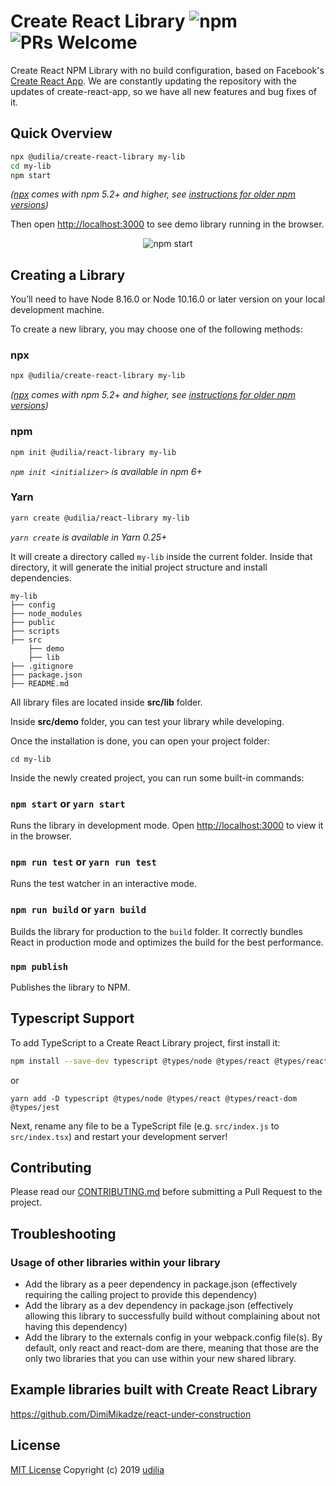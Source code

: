 # Create React Library ![npm](https://img.shields.io/npm/dm/@udilia/create-react-library) ![PRs Welcome](https://img.shields.io/badge/PRs-welcome-green.svg)

Create React NPM Library with no build configuration, based on Facebook's [Create React App](https://github.com/facebook/create-react-app). We are constantly updating the repository with the updates of create-react-app, so we have all new features and bug fixes of it.

## Quick Overview

```sh
npx @udilia/create-react-library my-lib
cd my-lib
npm start
```

_([npx](https://medium.com/@maybekatz/introducing-npx-an-npm-package-runner-55f7d4bd282b) comes with npm 5.2+ and higher, see [instructions for older npm versions](https://gist.github.com/DimiMikadze/f984a074acea510e91b445fae9b39b44))_

Then open [http://localhost:3000](http://localhost:3000) to see demo library running in the browser.

<p align='center'>
<img src='https://res.cloudinary.com/dkkf9iqnd/image/upload/v1570617179/screencast-crl_fdjtyt.gif' alt='npm start'>
</p>

## Creating a Library

You’ll need to have Node 8.16.0 or Node 10.16.0 or later version on your local development machine.

To create a new library, you may choose one of the following methods:

### npx

```sh
npx @udilia/create-react-library my-lib
```

_([npx](https://medium.com/@maybekatz/introducing-npx-an-npm-package-runner-55f7d4bd282b) comes with npm 5.2+ and higher, see [instructions for older npm versions](https://gist.github.com/DimiMikadze/f984a074acea510e91b445fae9b39b44))_

### npm

```sh
npm init @udilia/react-library my-lib
```

_`npm init <initializer>` is available in npm 6+_

### Yarn

```sh
yarn create @udilia/react-library my-lib
```

_`yarn create` is available in Yarn 0.25+_

It will create a directory called `my-lib` inside the current folder.
Inside that directory, it will generate the initial project structure and install dependencies.

```
my-lib
├── config
├── node_modules
├── public
├── scripts
├── src
    ├── demo
    ├── lib
├── .gitignore
├── package.json
├── README.md
```

All library files are located inside **src/lib** folder.

Inside **src/demo** folder, you can test your library while developing.

Once the installation is done, you can open your project folder:

```
cd my-lib
```

Inside the newly created project, you can run some built-in commands:

### `npm start` or `yarn start`

Runs the library in development mode. Open [http://localhost:3000](http://localhost:3000) to view it in the browser.

### `npm run test` or `yarn run test`

Runs the test watcher in an interactive mode.

### `npm run build` or `yarn build`

Builds the library for production to the `build` folder.
It correctly bundles React in production mode and optimizes the build for the best performance.

### `npm publish`

Publishes the library to NPM.

## Typescript Support

To add TypeScript to a Create React Library project, first install it:

```sh
npm install --save-dev typescript @types/node @types/react @types/react-dom @types/jest
```
or
```
yarn add -D typescript @types/node @types/react @types/react-dom @types/jest
```

Next, rename any file to be a TypeScript file (e.g. `src/index.js` to `src/index.tsx`) and restart your development server!

## Contributing

Please read our [CONTRIBUTING.md](https://github.com/udilia/create-react-library/blob/master/CONTRIBUTING.md) before submitting a Pull Request to the project.

## Troubleshooting

### Usage of other libraries within your library

- Add the library as a peer dependency in package.json (effectively requiring the calling project to provide this dependency)
- Add the library as a dev dependency in package.json (effectively allowing this library to successfully build without complaining about not having this dependency)
- Add the library to the externals config in your webpack.config file(s). By default, only react and react-dom are there, meaning that those are the only two libraries that you can use within your new shared library.

## Example libraries built with Create React Library

https://github.com/DimiMikadze/react-under-construction

## License

[MIT License](https://github.com/udilia/create-react-library/blob/master/LICENSE.md) Copyright (c) 2019 [udilia](https://udilia.com/)
